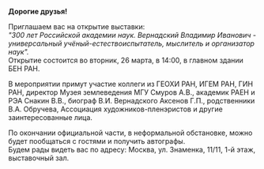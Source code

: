 <b> Дорогие друзья! </b>

<p>
Приглашаем вас на открытие выставки:
<br>
<i> "300 лет Российской академии наук. Вернадский Владимир Иванович -
универсальный учёный-естествоиспытатель, мыслитель и организатор наук".</i>
<br>
Открытие состоится во вторник, 26 марта, в 14:00, в главном здании БЕН РАН.
</p>

<p>
В мероприятии примут участие коллеги из ГЕОХИ РАН, ИГЕМ РАН, ГИН РАН, директор Музея землеведения МГУ Смуров А.В., академик РАЕН и РЭА Снакин В.В., биограф В.И. Вернадского Аксенов Г.П., родственники В.А. Обручева, Ассоциация художников-пленэристов и другие заинтересованные лица.
</p>

<p>
По окончании официальной части, в неформальной обстановке, можно будет пообщаться с гостями и получить автографы.
<br>
Будем рады видеть вас по адресу: Москва, ул. Знаменка, 11/11, 1-й этаж, выставочный зал.
</p>
